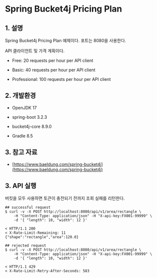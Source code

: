 # Spring Bucket4j Pricing Plan

## 1. 설명
Spring Bucket4j Pricing Plan 예제이다. 포트는 8080을 사용한다.

API 클라이언트 및 가격 계획이다.

* Free: 20 requests per hour per API client

* Basic: 40 requests per hour per API client

* Professional: 100 requests per hour per API client

## 2. 개발환경

* OpenJDK 17

* spring-boot 3.2.3

* bucket4j-core 8.9.0

* Gradle 8.5

## 3. 참고 자료

* [https://www.baeldung.com/spring-bucket4j](https://www.baeldung.com/spring-bucket4j)

## 3. API 실행
버킷을 모두 사용하면 토큰이 충전되기 전까지 조회 실패를 리턴한다.

```shell
## successful request
$ curl -v -X POST http://localhost:8080/api/v1/area/rectangle \
    -H "Content-Type: application/json" -H "X-api-key:FX001-99999" \
    -d '{ "length": 10, "width": 12 }'

< HTTP/1.1 200
< X-Rate-Limit-Remaining: 11
{"shape":"rectangle","area":120.0}

## rejected request
$ curl -v -X POST http://localhost:8080/api/v1/area/rectangle \
    -H "Content-Type: application/json" -H "X-api-key:FX001-99999" \
    -d '{ "length": 10, "width": 12 }'

< HTTP/1.1 429
< X-Rate-Limit-Retry-After-Seconds: 583
```
